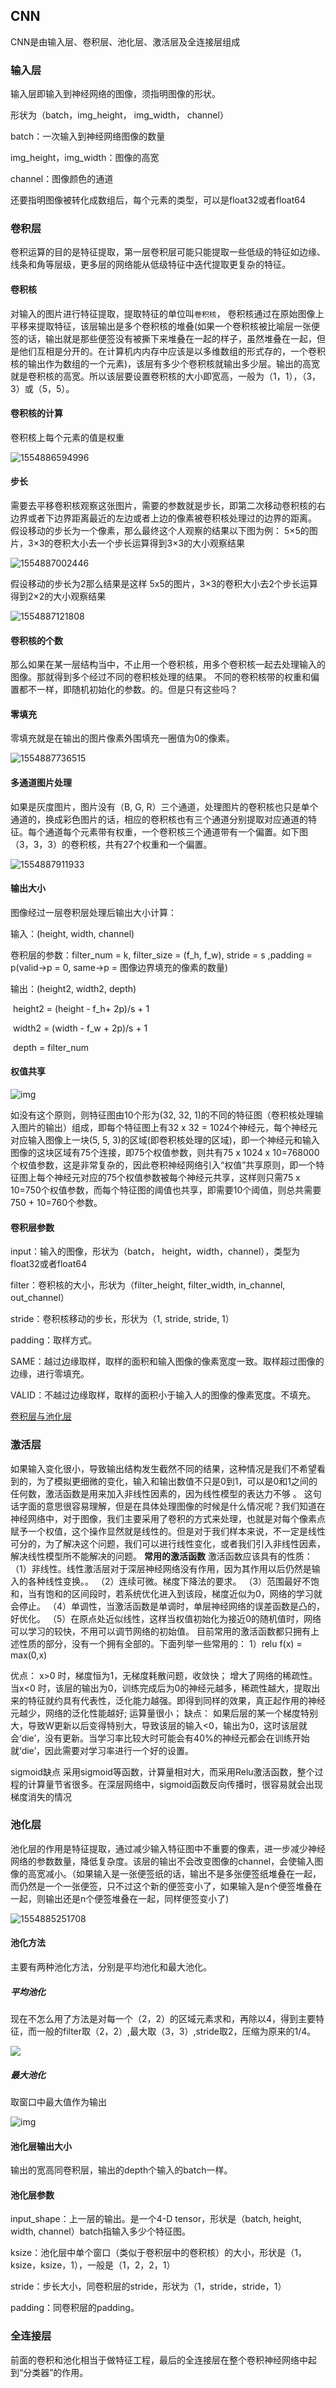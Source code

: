 ## CNN

CNN是由输入层、卷积层、池化层、激活层及全连接层组成

### 输入层

输入层即输入到神经网络的图像，须指明图像的形状。

形状为（batch，img_height， img_width， channel）

batch：一次输入到神经网络图像的数量

img_height，img_width：图像的高宽

channel：图像颜色的通道

还要指明图像被转化成数组后，每个元素的类型，可以是float32或者float64

### 卷积层

卷积运算的目的是特征提取，第一层卷积层可能只能提取一些低级的特征如边缘、线条和角等层级，更多层的网络能从低级特征中迭代提取更复杂的特征。

#### 卷积核

对输入的图片进行特征提取，提取特征的单位叫`卷积核`， 卷积核通过在原始图像上平移来提取特征，该层输出是多个卷积核的堆叠(如果一个卷积核被比喻层一张便签的话，输出就是那些便签没有被撕下来堆叠在一起的样子，虽然堆叠在一起，但是他们互相是分开的。在计算机内内存中应该是以多维数组的形式存的，一个卷积核的输出作为数组的一个元素)，该层有多少个卷积核就输出多少层。输出的高宽就是卷积核的高宽。所以该层要设置卷积核的大小即宽高，一般为（1，1），（3，3）或（5，5）。

#### 卷积核的计算

卷积核上每个元素的值是权重

![1554886594996](assets/1554886594996.png)

#### 步长

需要去平移卷积核观察这张图片，需要的参数就是步长，即第二次移动卷积核的右边界或者下边界距离最近的左边或者上边的像素被卷积核处理过的边界的距离。
假设移动的步长为一个像素，那么最终这个人观察的结果以下图为例：
	5×5的图片，3×3的卷积大小去一个步长运算得到3×3的大小观察结果

![1554887002446](assets/1554887002446.png)

假设移动的步长为2那么结果是这样
	5x5的图片，3×3的卷积大小去2个步长运算得到2×2的大小观察结果

![1554887121808](assets/1554887121808.png)

#### 卷积核的个数

那么如果在某一层结构当中，不止用一个卷积核，用多个卷积核一起去处理输入的图像。那就得到多个经过不同的卷积核处理的结果。
不同的卷积核带的权重和偏置都不一样，即随机初始化的参数。的。但是只有这些吗？

#### 零填充

零填充就是在输出的图片像素外围填充一圈值为0的像素。

![1554887736515](assets/1554887736515.png)

#### 多通道图片处理

如果是灰度图片，图片没有（B, G, R）三个通道，处理图片的卷积核也只是单个通道的，换成彩色图片的话，相应的卷积核也有三个通道分别提取对应通道的特征。每个通道每个元素带有权重，一个卷积核三个通道带有一个偏置。如下图（3，3，3）的卷积核，共有27个权重和一个偏置。

![1554887911933](assets/1554887911933.png)

#### 输出大小

图像经过一层卷积层处理后输出大小计算：

输入：(height, width, channel)

卷积层的参数：filter_num = k, filter_size = (f_h, f_w), stride = s ,padding = p(valid->p = 0, same->p = 图像边界填充的像素的数量)

输出：(height2, width2, depth)

​	height2 = (height - f_h+ 2p)/s + 1

​	width2 = (width - f_w + 2p)/s + 1

​	depth = filter_num

#### 权值共享

![img](assets/1062917-20161117200921013-2081236993.png) 

如没有这个原则，则特征图由10个形为(32, 32, 1)的不同的特征图（卷积核处理输入图片的输出）组成，即每个特征图上有32 x 32 = 1024个神经元，每个神经元对应输入图像上一块(5, 5, 3)的区域(即卷积核处理的区域)，即一个神经元和输入图像的这块区域有75个连接，即75个权值参数，则共有75 x 1024 x 10=768000个权值参数，这是非常复杂的，因此卷积神经网络引入“权值”共享原则，即一个特征图上每个神经元对应的75个权值参数被每个神经元共享，这样则只需75 x 10=750个权值参数，而每个特征图的阈值也共享，即需要10个阈值，则总共需要750 + 10=760个参数。 

#### 卷积层参数

input：输入的图像，形状为（batch， height，width，channel），类型为float32或者float64

filter：卷积核的大小，形状为（filter_height, filter_width, in_channel, out_channel）

stride：卷积核移动的步长，形状为（1, stride, stride, 1）

padding：取样方式。

​	SAME：越过边缘取样，取样的面积和输入图像的像素宽度一致。取样超过图像的边缘，进行零填充。

​	VALID：不越过边缘取样，取样的面积小于输入人的图像的像素宽度。不填充。

[卷积层与池化层](https://blog.csdn.net/jia20003/article/details/80102922)

### 激活层

如果输入变化很小，导致输出结构发生截然不同的结果，这种情况是我们不希望看到的，为了模拟更细微的变化，输入和输出数值不只是0到1，可以是0和1之间的任何数，激活函数是用来加入非线性因素的，因为线性模型的表达力不够 。
这句话字面的意思很容易理解，但是在具体处理图像的时候是什么情况呢？我们知道在神经网络中，对于图像，我们主要采用了卷积的方式来处理，也就是对每个像素点赋予一个权值，这个操作显然就是线性的。但是对于我们样本来说，不一定是线性可分的，为了解决这个问题，我们可以进行线性变化，或者我们引入非线性因素，解决线性模型所不能解决的问题。
**常用的激活函数** 
激活函数应该具有的性质： 
（1）非线性。线性激活层对于深层神经网络没有作用，因为其作用以后仍然是输入的各种线性变换。。 
（2）连续可微。梯度下降法的要求。 
（3）范围最好不饱和，当有饱和的区间段时，若系统优化进入到该段，梯度近似为0，网络的学习就会停止。 
（4）单调性，当激活函数是单调时，单层神经网络的误差函数是凸的，好优化。 
（5）在原点处近似线性，这样当权值初始化为接近0的随机值时，网络可以学习的较快，不用可以调节网络的初始值。 
目前常用的激活函数都只拥有上述性质的部分，没有一个拥有全部的。下面列举一些常用的：
1）relu
	f(x) = max(0,x)

优点： 
x>0 时，梯度恒为1，无梯度耗散问题，收敛快； 
增大了网络的稀疏性。当x<0 时，该层的输出为0，训练完成后为0的神经元越多，稀疏性越大，提取出来的特征就约具有代表性，泛化能力越强。即得到同样的效果，真正起作用的神经元越少，网络的泛化性能越好;
运算量很小； 
缺点： 
如果后层的某一个梯度特别大，导致W更新以后变得特别大，导致该层的输入<0，输出为0，这时该层就会‘die’，没有更新。当学习率比较大时可能会有40%的神经元都会在训练开始就‘die’，因此需要对学习率进行一个好的设置。 


sigmoid缺点
采用sigmoid等函数，计算量相对大，而采用Relu激活函数，整个过程的计算量节省很多。在深层网络中，sigmoid函数反向传播时，很容易就会出现梯度消失的情况

### 池化层

池化层的作用是特征提取，通过减少输入特征图中不重要的像素，进一步减少神经网络的参数数量，降低复杂度。该层的输出不会改变图像的channel，会使输入图像的高宽减小。（如果输入是一张便签纸的话，输出不是多张便签纸堆叠在一起，而仍然是一个一张便签，只不过这个新的便签变小了，如果输入是n个便签堆叠在一起，则输出还是n个便签堆叠在一起，同样便签变小了)

![1554885251708](assets/1554885251708.png)

#### 池化方法

主要有两种池化方法，分别是平均池化和最大池化。

##### 平均池化

现在不怎么用了方法是对每一个（2，2）的区域元素求和，再除以4，得到主要特征，而一般的filter取（2，2）,最大取（3，3）,stride取2，压缩为原来的1/4。

![](assets/pooling.png)

##### 最大池化

取窗口中最大值作为输出

![img](assets/1062917-20161117212026498-272435652-1554885379889.png) 

#### 池化层输出大小

输出的宽高同卷积层，输出的depth个输入的batch一样。

#### 池化层参数

input_shape：上一层的输出。是一个4-D tensor，形状是（batch, height, width, channel）batch指输入多少个特征图。

ksize：池化层中单个窗口（类似于卷积层中的卷积核）的大小，形状是（1，	   ksize，ksize，1），一般是（1，2，2，1）

stride：步长大小，同卷积层的stride，形状为（1，stride，stride，1）

padding：同卷积层的padding。

### 全连接层

前面的卷积和池化相当于做特征工程，最后的全连接层在整个卷积神经网络中起到“分类器”的作用。